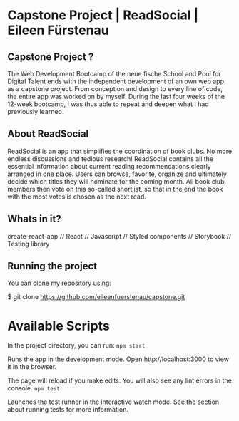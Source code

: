 # Capstone Project | ReadSocial | Eileen Fürstenau

## Capstone Project ?

The Web Development Bootcamp of the neue fische School and Pool for Digital Talent ends with the independent development of an own web app as a capstone project. From conception and design to every line of code, the entire app was worked on by myself. During the last four weeks of the 12-week bootcamp, I was thus able to repeat and deepen what I had previously learned.

## About ReadSocial

ReadSocial is an app that simplifies the coordination of book clubs. No more endless discussions and tedious research!
ReadSocial contains all the essential information about current reading recommendations clearly arranged in one place. Users can browse, favorite, organize and ultimately decide which titles they will nominate for the coming month. All book club members then vote on this so-called shortlist, so that in the end the book with the most votes is chosen as the next read.

## Whats in it?

create-react-app // React // Javascript // Styled components // Storybook // Testing library

## Running the project

You can clone my repository using:

$ git clone https://github.com/eileenfuerstenau/capstone.git

# Available Scripts

In the project directory, you can run:
`npm start`

Runs the app in the development mode.
Open http://localhost:3000 to view it in the browser.

The page will reload if you make edits.
You will also see any lint errors in the console.
`npm test`

Launches the test runner in the interactive watch mode.
See the section about running tests for more information.
